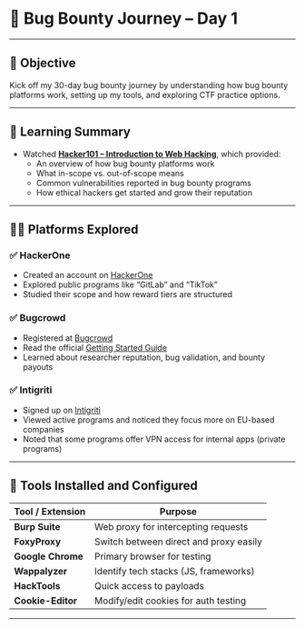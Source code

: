 # 🐞 Bug Bounty Journey – Day 1 

---

## 🎯 Objective
Kick off my 30-day bug bounty journey by understanding how bug bounty platforms work, setting up my tools, and exploring CTF practice options.

---

## 🎥 Learning Summary

- Watched [**Hacker101 – Introduction to Web Hacking**](https://www.youtube.com/watch?v=zPYfT9azdK8), which provided:
  - An overview of how bug bounty platforms work
  - What in-scope vs. out-of-scope means
  - Common vulnerabilities reported in bug bounty programs
  - How ethical hackers get started and grow their reputation

---

## 🧑‍💻 Platforms Explored

### ✅ HackerOne
- Created an account on [HackerOne](https://www.hackerone.com/)
- Explored public programs like “GitLab” and “TikTok”
- Studied their scope and how reward tiers are structured

### ✅ Bugcrowd
- Registered at [Bugcrowd](https://www.bugcrowd.com/)
- Read the official [Getting Started Guide]([https://docs.bugcrowd.com/hackers/](https://docs.bugcrowd.com/customers/getting-started-with-bugcrowd/))
- Learned about researcher reputation, bug validation, and bounty payouts

### ✅ Intigriti
- Signed up on [Intigriti](https://www.intigriti.com/)
- Viewed active programs and noticed they focus more on EU-based companies
- Noted that some programs offer VPN access for internal apps (private programs)

---

## 🧰 Tools Installed and Configured

| Tool / Extension     | Purpose                              |
|----------------------|---------------------------------------|
| **Burp Suite**       | Web proxy for intercepting requests   |
| **FoxyProxy**        | Switch between direct and proxy easily|
| **Google Chrome**    | Primary browser for testing           |
| **Wappalyzer**       | Identify tech stacks (JS, frameworks) |
| **HackTools**        | Quick access to payloads              |
| **Cookie-Editor**    | Modify/edit cookies for auth testing  |

---
